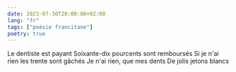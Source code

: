 ```yaml
---
date: 2023-07-30T20:00:00+02:00
lang: "fr"
tags: ["poésie francitane"]
poetry: true
---
```


Le dentiste est payant
Soixante-dix pourcents sont remboursés
Si je n'ai rien les trente sont gâchés
Je n'ai rien, que mes dents
De jolis jetons blancs

